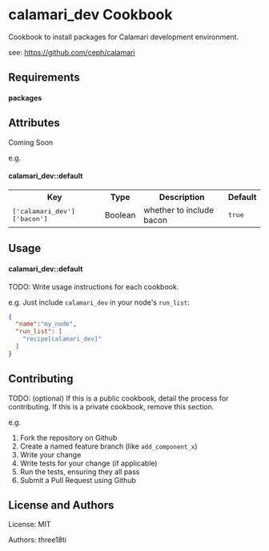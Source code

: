calamari_dev Cookbook
=====================
Cookbook to install packages for Calamari development environment.

see: https://github.com/ceph/calamari

Requirements
------------

#### packages

Attributes
----------
Coming Soon

e.g.
#### calamari_dev::default
<table>
  <tr>
    <th>Key</th>
    <th>Type</th>
    <th>Description</th>
    <th>Default</th>
  </tr>
  <tr>
    <td><tt>['calamari_dev']['bacon']</tt></td>
    <td>Boolean</td>
    <td>whether to include bacon</td>
    <td><tt>true</tt></td>
  </tr>
</table>

Usage
-----
#### calamari_dev::default
TODO: Write usage instructions for each cookbook.

e.g.
Just include `calamari_dev` in your node's `run_list`:

```json
{
  "name":"my_node",
  "run_list": [
    "recipe[calamari_dev]"
  ]
}
```

Contributing
------------
TODO: (optional) If this is a public cookbook, detail the process for contributing. If this is a private cookbook, remove this section.

e.g.
1. Fork the repository on Github
2. Create a named feature branch (like `add_component_x`)
3. Write your change
4. Write tests for your change (if applicable)
5. Run the tests, ensuring they all pass
6. Submit a Pull Request using Github

License and Authors
-------------------
License: MIT

Authors: three18ti
